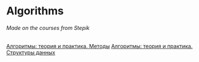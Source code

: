 # Algorithms
###### Made on the courses from Stepik
[Алгоритмы: теория и практика. Методы](https://stepik.org/course/217/info)
[Алгоритмы: теория и практика. Структуры данных](https://stepik.org/course/1547/info)


